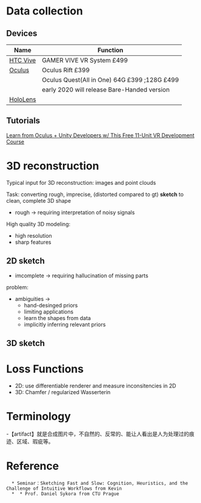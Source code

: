 # Data collection

## Devices

|Name|Function|
|--|--|
|[HTC Vive][1]|GAMER VIVE VR System £499
|[Oculus][2]| Oculus Rift £399  |
||Oculus Quest(All in One) 64G £399 ;128G £499
||early 2020 will release Bare-Handed version
|[HoloLens](https://www.microsoft.com/en-us/hololens/buy)|

## Tutorials

[Learn from Oculus + Unity Developers w/ This Free 11-Unit VR Development Course](https://developer.oculus.com/blog/free-oculus-unity-vr-development-course/)

# 3D reconstruction

Typical input for 3D reconstruction: images and point clouds

Task: converting rough, imprecise, (distorted compared to gt) **sketch** to clean, complete 3D shape

- rough -> requiring interpretation of noisy signals

High quality 3D modeling:

- high resolution
- sharp features

## 2D sketch

- imcomplete -> requiring hallucination of missing parts

problem:

- ambiguities -> 
    - hand-desinged priors
    - limiting applications
    - learn the shapes from data
    - implicitly inferring relevant priors

## 3D sketch

# Loss Functions

- 2D: use differentiable renderer and measure inconsitencies in 2D
- 3D: Chamfer / regularized Wasserterin

# Terminology

-【artifact】就是合成图片中，不自然的、反常的、能让人看出是人为处理过的痕迹、区域、瑕疵等。


# Reference

      * Seminar：Sketching Fast and Slow: Cognition, Heuristics, and the Challenge of Intuitive Workflows from Kevin    
      *  * Prof. Daniel Sykora from CTU Prague

[1]: https://www.vive.com/uk/product/cosmos/?gclid=CjwKCAjw5_DsBRBPEiwAIEDRWyXCbSl6FfrrDH82GmMol5dQdGgQVCWEx-ESFb3dQ8szSFE0dYja_xoC5-8QAvD_BwE
[2]: https://www.oculus.com/setup/#rift-s-setup